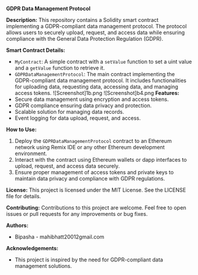 **GDPR Data Management Protocol**

**Description:**
This repository contains a Solidity smart contract implementing a GDPR-compliant data management protocol. The protocol allows users to securely upload, request, and access data while ensuring compliance with the General Data Protection Regulation (GDPR).

**Smart Contract Details:**
- `MyContract`: A simple contract with a `setValue` function to set a uint value and a `getValue` function to retrieve it.
- `GDPRDataManagementProtocol`: The main contract implementing the GDPR-compliant data management protocol. It includes functionalities for uploading data, requesting data, accessing data, and managing access tokens.
![Screenshot]1b.png
![Screenshot]b4.png
**Features:**
- Secure data management using encryption and access tokens.
- GDPR compliance ensuring data privacy and protection.
- Scalable solution for managing data records.
- Event logging for data upload, request, and access.

**How to Use:**
1. Deploy the `GDPRDataManagementProtocol` contract to an Ethereum network using Remix IDE or any other Ethereum development environment.
2. Interact with the contract using Ethereum wallets or dapp interfaces to upload, request, and access data securely.
3. Ensure proper management of access tokens and private keys to maintain data privacy and compliance with GDPR regulations.

**License:**
This project is licensed under the MIT License. See the LICENSE file for details.

**Contributing:**
Contributions to this project are welcome. Feel free to open issues or pull requests for any improvements or bug fixes.

**Authors:**
- Bipasha - mahibhatt20012gmail.com

**Acknowledgements:**
- This project is inspired by the need for GDPR-compliant data management solutions.

